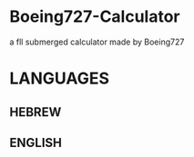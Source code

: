 # Boeing727-Calculator
a fll submerged calculator made by Boeing727
# LANGUAGES
## HEBREW
## ENGLISH

